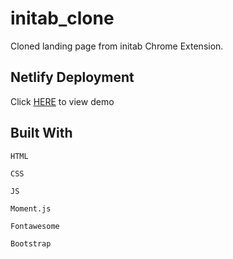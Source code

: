 # initab_clone

Cloned landing page from initab Chrome Extension.

## Netlify Deployment

Click [HERE](https://agitated-goldberg-aba954.netlify.com/) to view demo

## Built With

`HTML`

`CSS`

`JS`

`Moment.js`

`Fontawesome`

`Bootstrap`

